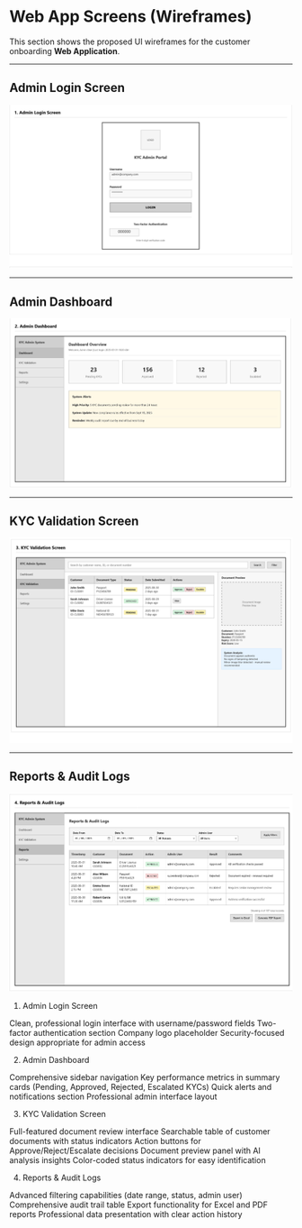 # Web App Screens (Wireframes)

This section shows the proposed UI wireframes for the customer onboarding **Web Application**.

---

## Admin Login Screen
![Admin Login Screen](Wireframes-Admin-Login.png)

---

## Admin Dashboard
![Admin Dashboard](Wireframes-Admin-Dashboard.png)

---

## KYC Validation Screen
![KYC Validation Screen](Wireframes-KYC-Validation.png)

---

## Reports & Audit Logs
![Reports & Audit Logs](Wireframes-Reports-Audit-Logs.png)




1. Admin Login Screen

Clean, professional login interface with username/password fields
Two-factor authentication section
Company logo placeholder
Security-focused design appropriate for admin access

2. Admin Dashboard

Comprehensive sidebar navigation
Key performance metrics in summary cards (Pending, Approved, Rejected, Escalated KYCs)
Quick alerts and notifications section
Professional admin interface layout

3. KYC Validation Screen

Full-featured document review interface
Searchable table of customer documents with status indicators
Action buttons for Approve/Reject/Escalate decisions
Document preview panel with AI analysis insights
Color-coded status indicators for easy identification

4. Reports & Audit Logs

Advanced filtering capabilities (date range, status, admin user)
Comprehensive audit trail table
Export functionality for Excel and PDF reports
Professional data presentation with clear action history
